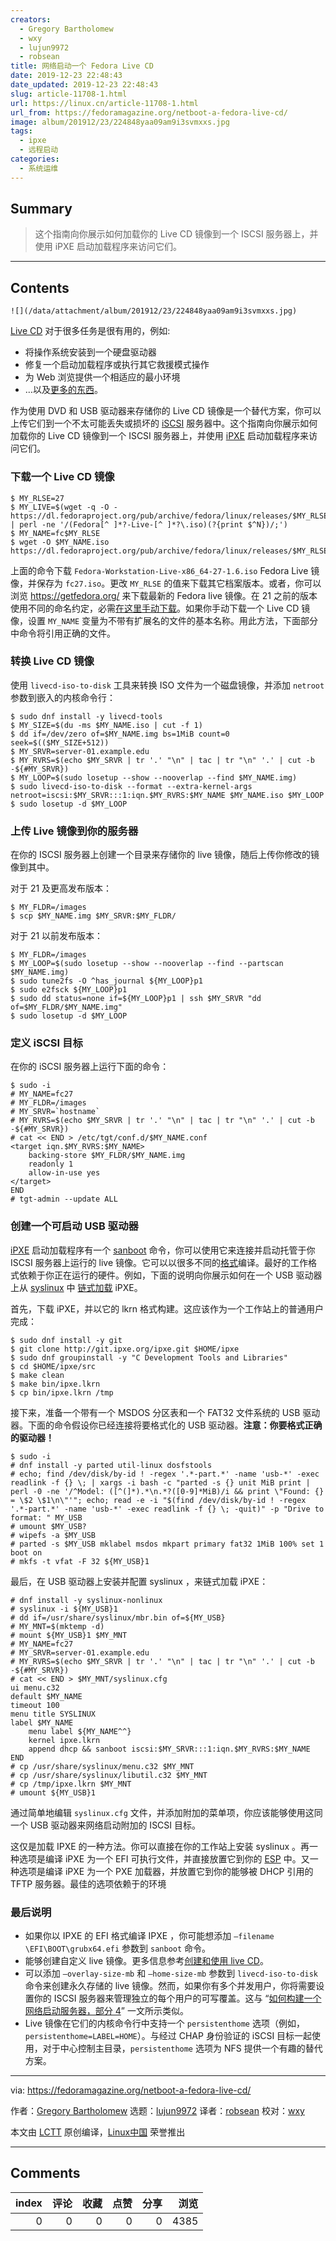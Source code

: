 ```yaml
---
creators:
  - Gregory Bartholomew
  - wxy
  - lujun9972
  - robsean
title: 网络启动一个 Fedora Live CD
date: 2019-12-23 22:48:43
date_updated: 2019-12-23 22:48:43
slug: article-11708-1.html
url: https://linux.cn/article-11708-1.html
url_from: https://fedoramagazine.org/netboot-a-fedora-live-cd/
image: album/201912/23/224848yaa09am9i3svmxxs.jpg
tags:
  - ipxe
  - 远程启动
categories:
  - 系统运维
---
```


## Summary

> 这个指南向你展示如何加载你的 Live CD 镜像到一个 ISCSI 服务器上，并使用 iPXE 启动加载程序来访问它们。

***

<!-- more -->

## Contents

`![](/data/attachment/album/201912/23/224848yaa09am9i3svmxxs.jpg)`

[Live CD](https://en.wikipedia.org/wiki/Live_CD) 对于很多任务是很有用的，例如:

* 将操作系统安装到一个硬盘驱动器
* 修复一个启动加载程序或执行其它救援模式操作
* 为 Web 浏览提供一个相适应的最小环境
* …以及[更多的东西](https://en.wikipedia.org/wiki/Live_CD#Uses)。

作为使用 DVD 和 USB 驱动器来存储你的 Live CD 镜像是一个替代方案，你可以上传它们到一个不太可能丢失或损坏的 [iSCSI](https://en.wikipedia.org/wiki/ISCSI) 服务器中。这个指南向你展示如何加载你的 Live CD 镜像到一个 ISCSI 服务器上，并使用 [iPXE](https://ipxe.org/) 启动加载程序来访问它们。

### 下载一个 Live CD 镜像

```shell
$ MY_RLSE=27
$ MY_LIVE=$(wget -q -O - https://dl.fedoraproject.org/pub/archive/fedora/linux/releases/$MY_RLSE/Workstation/x86_64/iso | perl -ne '/(Fedora[^ ]*?-Live-[^ ]*?\.iso)(?{print $^N})/;')
$ MY_NAME=fc$MY_RLSE 
$ wget -O $MY_NAME.iso https://dl.fedoraproject.org/pub/archive/fedora/linux/releases/$MY_RLSE/Workstation/x86_64/iso/$MY_LIVE
```

上面的命令下载 `Fedora-Workstation-Live-x86_64-27-1.6.iso` Fedora Live 镜像，并保存为 `fc27.iso`。更改 `MY_RLSE` 的值来下载其它档案版本。或者，你可以浏览 <https://getfedora.org/> 来下载最新的 Fedora live 镜像。在 21 之前的版本使用不同的命名约定，必需[在这里手动下载](https://dl.fedoraproject.org/pub/archive/fedora/linux/releases/https://dl.fedoraproject.org/pub/archive/fedora/linux/releases/)。如果你手动下载一个 Live CD 镜像，设置 `MY_NAME` 变量为不带有扩展名的文件的基本名称。用此方法，下面部分中命令将引用正确的文件。

### 转换 Live CD 镜像

使用 `livecd-iso-to-disk` 工具来转换 ISO 文件为一个磁盘镜像，并添加 `netroot` 参数到嵌入的内核命令行：

```shell
$ sudo dnf install -y livecd-tools
$ MY_SIZE=$(du -ms $MY_NAME.iso | cut -f 1)
$ dd if=/dev/zero of=$MY_NAME.img bs=1MiB count=0 seek=$(($MY_SIZE+512)) 
$ MY_SRVR=server-01.example.edu 
$ MY_RVRS=$(echo $MY_SRVR | tr '.' "\n" | tac | tr "\n" '.' | cut -b -${#MY_SRVR}) 
$ MY_LOOP=$(sudo losetup --show --nooverlap --find $MY_NAME.img) 
$ sudo livecd-iso-to-disk --format --extra-kernel-args netroot=iscsi:$MY_SRVR:::1:iqn.$MY_RVRS:$MY_NAME $MY_NAME.iso $MY_LOOP 
$ sudo losetup -d $MY_LOOP
```

### 上传 Live 镜像到你的服务器

在你的 ISCSI 服务器上创建一个目录来存储你的 live 镜像，随后上传你修改的镜像到其中。

对于 21 及更高发布版本：

```shell
$ MY_FLDR=/images 
$ scp $MY_NAME.img $MY_SRVR:$MY_FLDR/
```

对于 21 以前发布版本：

```shell
$ MY_FLDR=/images 
$ MY_LOOP=$(sudo losetup --show --nooverlap --find --partscan $MY_NAME.img) 
$ sudo tune2fs -O ^has_journal ${MY_LOOP}p1 
$ sudo e2fsck ${MY_LOOP}p1 
$ sudo dd status=none if=${MY_LOOP}p1 | ssh $MY_SRVR "dd of=$MY_FLDR/$MY_NAME.img" 
$ sudo losetup -d $MY_LOOP
```

### 定义 iSCSI 目标

在你的 iSCSI 服务器上运行下面的命令：

```shell
$ sudo -i 
# MY_NAME=fc27 
# MY_FLDR=/images 
# MY_SRVR=`hostname` 
# MY_RVRS=$(echo $MY_SRVR | tr '.' "\n" | tac | tr "\n" '.' | cut -b -${#MY_SRVR}) 
# cat << END > /etc/tgt/conf.d/$MY_NAME.conf 
<target iqn.$MY_RVRS:$MY_NAME>
    backing-store $MY_FLDR/$MY_NAME.img
    readonly 1
    allow-in-use yes 
</target> 
END 
# tgt-admin --update ALL
```

### 创建一个可启动 USB 驱动器

[iPXE](https://ipxe.org/) 启动加载程序有一个 [sanboot](http://ipxe.org/cmd/sanboot/) 命令，你可以使用它来连接并启动托管于你 ISCSI 服务器上运行的 live 镜像。它可以以很多不同的[格式](https://ipxe.org/appnote/buildtargets#boot_type)编译。最好的工作格式依赖于你正在运行的硬件。例如，下面的说明向你展示如何在一个 USB 驱动器上从 [syslinux](https://www.syslinux.org/wiki/index.php?title=SYSLINUX) 中 [链式加载](https://en.wikipedia.org/wiki/Chain_loading) iPXE。

首先，下载 iPXE，并以它的 lkrn 格式构建。这应该作为一个工作站上的普通用户完成：

```shell
$ sudo dnf install -y git 
$ git clone http://git.ipxe.org/ipxe.git $HOME/ipxe 
$ sudo dnf groupinstall -y "C Development Tools and Libraries"
$ cd $HOME/ipxe/src 
$ make clean 
$ make bin/ipxe.lkrn 
$ cp bin/ipxe.lkrn /tmp
```

接下来，准备一个带有一个 MSDOS 分区表和一个 FAT32 文件系统的 USB 驱动器。下面的命令假设你已经连接将要格式化的 USB 驱动器。**注意：你要格式正确的驱动器！**

```shell
$ sudo -i 
# dnf install -y parted util-linux dosfstools 
# echo; find /dev/disk/by-id ! -regex '.*-part.*' -name 'usb-*' -exec readlink -f {} \; | xargs -i bash -c "parted -s {} unit MiB print | perl -0 -ne '/^Model: ([^(]*).*\n.*?([0-9]*MiB)/i && print \"Found: {} = \$2 \$1\n\"'"; echo; read -e -i "$(find /dev/disk/by-id ! -regex '.*-part.*' -name 'usb-*' -exec readlink -f {} \; -quit)" -p "Drive to format: " MY_USB
# umount $MY_USB? 
# wipefs -a $MY_USB 
# parted -s $MY_USB mklabel msdos mkpart primary fat32 1MiB 100% set 1 boot on 
# mkfs -t vfat -F 32 ${MY_USB}1
```

最后，在 USB 驱动器上安装并配置 syslinux ，来链式加载 iPXE：

```shell
# dnf install -y syslinux-nonlinux 
# syslinux -i ${MY_USB}1 
# dd if=/usr/share/syslinux/mbr.bin of=${MY_USB} 
# MY_MNT=$(mktemp -d) 
# mount ${MY_USB}1 $MY_MNT 
# MY_NAME=fc27 
# MY_SRVR=server-01.example.edu 
# MY_RVRS=$(echo $MY_SRVR | tr '.' "\n" | tac | tr "\n" '.' | cut -b -${#MY_SRVR}) 
# cat << END > $MY_MNT/syslinux.cfg
ui menu.c32
default $MY_NAME
timeout 100
menu title SYSLINUX
label $MY_NAME
    menu label ${MY_NAME^^}
    kernel ipxe.lkrn
    append dhcp && sanboot iscsi:$MY_SRVR:::1:iqn.$MY_RVRS:$MY_NAME
END 
# cp /usr/share/syslinux/menu.c32 $MY_MNT 
# cp /usr/share/syslinux/libutil.c32 $MY_MNT 
# cp /tmp/ipxe.lkrn $MY_MNT 
# umount ${MY_USB}1
```

通过简单地编辑 `syslinux.cfg` 文件，并添加附加的菜单项，你应该能够使用这同一个 USB 驱动器来网络启动附加的 ISCSI 目标。

这仅是加载 IPXE 的一种方法。你可以直接在你的工作站上安装 syslinux 。再一种选项是编译 iPXE 为一个 EFI 可执行文件，并直接放置它到你的 [ESP](https://en.wikipedia.org/wiki/EFI_system_partition) 中。又一种选项是编译 iPXE 为一个 PXE 加载器，并放置它到你的能够被 DHCP 引用的 TFTP 服务器。最佳的选项依赖于的环境

### 最后说明

* 如果你以 IPXE 的 EFI 格式编译 IPXE ，你可能想添加 `–filename \EFI\BOOT\grubx64.efi` 参数到 `sanboot` 命令。
* 能够创建自定义 live 镜像。更多信息参考[创建和使用 live CD](https://docs.fedoraproject.org/en-US/quick-docs/creating-and-using-a-live-installation-image/#proc_creating-and-using-live-cd)。
* 可以添加 `–overlay-size-mb` 和 `–home-size-mb` 参数到 `livecd-iso-to-disk` 命令来创建永久存储的 live 镜像。然而，如果你有多个并发用户，你将需要设置你的 ISCSI 服务器来管理独立的每个用户的可写覆盖。这与 “[如何构建一个网络启动服务器，部分 4](https://fedoramagazine.org/how-to-build-a-netboot-server-part-4/)” 一文所示类似。
* Live 镜像在它们的内核命令行中支持一个 `persistenthome` 选项（例如， `persistenthome=LABEL=HOME`）。与经过 CHAP 身份验证的 iSCSI 目标一起使用，对于中心控制主目录，`persistenthome` 选项为 NFS 提供一个有趣的替代方案。

---

via: <https://fedoramagazine.org/netboot-a-fedora-live-cd/>

作者：[Gregory Bartholomew](https://fedoramagazine.org/author/glb/) 选题：[lujun9972](https://github.com/lujun9972) 译者：[robsean](https://github.com/robsean) 校对：[wxy](https://github.com/wxys)

本文由 [LCTT](https://github.com/LCTT/TranslateProject) 原创编译，[Linux中国](https://linux.cn/) 荣誉推出

***

## Comments


|   index |   评论 |   收藏 |   点赞 |   分享 |   浏览 |
|--------:|-------:|-------:|-------:|-------:|-------:|
|       0 |      0 |      0 |      0 |      0 |   4385 |
